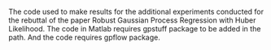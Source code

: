 The code used to make results for the additional experiments conducted for the rebuttal of the paper Robust Gaussian Process Regression with Huber Likelihood. 
The code in Matlab requires gpstuff package to be added in the path. And the code requires gpflow package. 
